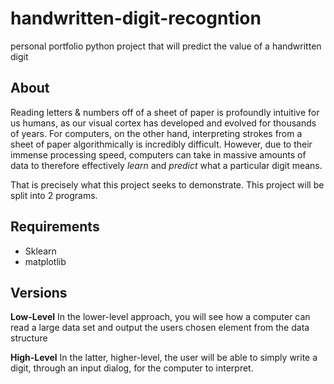# handwritten-digit-recogntion
personal portfolio python project that will predict the value of a handwritten digit 

## About
Reading letters & numbers off of a sheet of paper is profoundly intuitive for us humans, as our visual cortex has developed and evolved for thousands of years. For computers, on the other hand, interpreting strokes from a sheet of paper algorithmically is incredibly difficult. However, due to their immense processing speed, computers can take in massive amounts of data to therefore effectively *learn* and *predict* what a particular digit means. 

That is precisely what this project seeks to demonstrate. This project will be split into 2 programs.

## Requirements
* Sklearn
* matplotlib

## Versions
**Low-Level**
In the lower-level approach, you will see how a computer can read a large data set and output the users chosen element from the data structure


**High-Level**
In the latter, higher-level, the user will be able to simply write a digit, through an input dialog, for the computer to interpret. 
